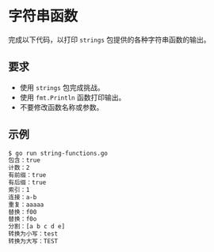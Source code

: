 # 字符串函数

完成以下代码，以打印 `strings` 包提供的各种字符串函数的输出。

## 要求

- 使用 `strings` 包完成挑战。
- 使用 `fmt.Println` 函数打印输出。
- 不要修改函数名称或参数。

## 示例

```sh
$ go run string-functions.go
包含：true
计数：2
有前缀：true
有后缀：true
索引：1
连接：a-b
重复：aaaaa
替换：f00
替换：f0o
分割：[a b c d e]
转换为小写：test
转换为大写：TEST
```

